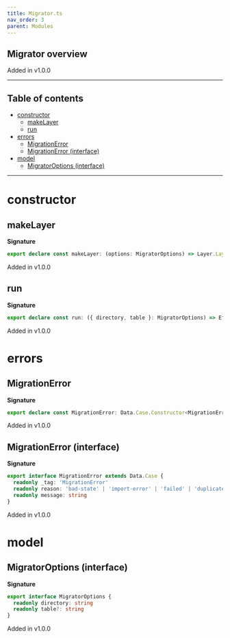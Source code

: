 ```yaml
---
title: Migrator.ts
nav_order: 3
parent: Modules
---
```


## Migrator overview

Added in v1.0.0

---

<h2 class="text-delta">Table of contents</h2>

- [constructor](#constructor)
  - [makeLayer](#makelayer)
  - [run](#run)
- [errors](#errors)
  - [MigrationError](#migrationerror)
  - [MigrationError (interface)](#migrationerror-interface)
- [model](#model)
  - [MigratorOptions (interface)](#migratoroptions-interface)

---

# constructor

## makeLayer

**Signature**

```ts
export declare const makeLayer: (options: MigratorOptions) => Layer.Layer<unknown, unknown, never>
```

Added in v1.0.0

## run

**Signature**

```ts
export declare const run: ({ directory, table }: MigratorOptions) => Effect.Effect<unknown, unknown, void>
```

Added in v1.0.0

# errors

## MigrationError

**Signature**

```ts
export declare const MigrationError: Data.Case.Constructor<MigrationError, '_tag'>
```

Added in v1.0.0

## MigrationError (interface)

**Signature**

```ts
export interface MigrationError extends Data.Case {
  readonly _tag: 'MigrationError'
  readonly reason: 'bad-state' | 'import-error' | 'failed' | 'duplicates'
  readonly message: string
}
```

Added in v1.0.0

# model

## MigratorOptions (interface)

**Signature**

```ts
export interface MigratorOptions {
  readonly directory: string
  readonly table?: string
}
```

Added in v1.0.0
